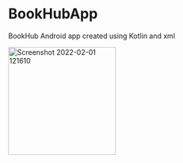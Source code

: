 # BookHubApp
BookHub Android app created using Kotlin and xml 




<img width="217" alt="Screenshot 2022-02-01 121610" src="https://user-images.githubusercontent.com/98011044/151925070-5fa6b16a-08bb-4225-800f-3193472a343b.png">
